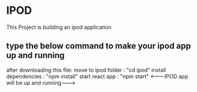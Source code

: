 # IPOD
This Project is building an ipod application
## type the below command to make your ipod app up and running

after downloading this file:
move to ipod folder : "cd ipod"
install dependencies : "npm install"
start react app : "npm start"
<---IPOD app will be up and running--->
